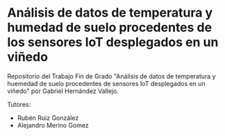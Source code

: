 # Análisis de datos de temperatura y humedad de suelo procedentes de los sensores IoT desplegados en un viñedo
Repositorio del Trabajo Fin de Grado "Análisis de datos de temperatura y huemedad de suelo procedentes de sensores IoT desplegados en un viñedo" por Gabriel Hernández Vallejo.

Tutores:
- Rubén Ruiz González
- Alejandro Merino Gomez
